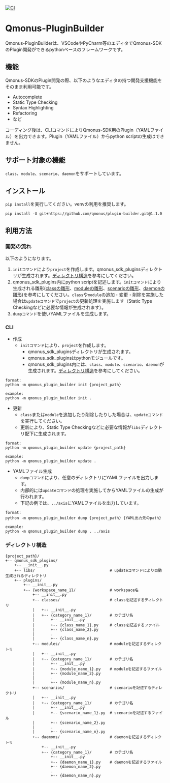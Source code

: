 [![CI](https://github.com/qmonus/plugin-builder/actions/workflows/ci.yml/badge.svg)](https://github.com/qmonus/plugin-builder/actions/workflows/ci.yml)

# Qmonus-PluginBuilder
Qmonus-PluginBuilderは、VSCodeやPyCharm等のエディタでQmonus-SDKのPlugin開発ができるpythonベースのフレームワークです。

## 機能
Qmonus-SDKのPlugin開発の際、以下のようなエディタの持つ開発支援機能をそのまま利用可能です。
- Autocomplete
- Static Type Checking
- Syntax Highlighting
- Refactoring
- など

コーディング後は、CLIコマンドによりQmonus-SDK用のPlugin（YAMLファイル）を出力できます。Plugin（YAMLファイル）からpython scriptの生成はできません。

## サポート対象の機能
`class`、`module`、`scenario`、`daemon`をサポートしています。

## インストール
`pip install`を実行してください。venvの利用を推奨します。
```
pip install -U git+https://github.com/qmonus/plugin-builder.git@1.1.0
```

## 利用方法
### 開発の流れ
以下のようになります。

1. `initコマンド`により`project`を作成します。qmonus_sdk_pluginsディレクトリが生成されます。[ディレクトリ構造](#ディレクトリ構造)を参考にしてください。
2. qmonus_sdk_plugins内にpython scriptを記述します。`initコマンド`により生成される雛形([classの雛形](src/qmonus_plugin_builder/init_files/qmonus_sdk_plugins/plugins/default/classes/default/User.py)、[moduleの雛形](src/qmonus_plugin_builder/init_files/qmonus_sdk_plugins/plugins/default/modules/default/constants.py)、[scenarioの雛形](src/qmonus_plugin_builder/init_files/qmonus_sdk_plugins/plugins/default/scenarios/default/CreateUser.py)、[daemonの雛形](src/qmonus_plugin_builder/init_files/qmonus_sdk_plugins/plugins/default/daemons/default/Log.py))を参考にしてください。`class`や`module`の追加・変更・削除を実施した場合は`updateコマンド`で`project`の更新処理を実施します（Static Type Checkingなどに必要な情報が生成されます）。
3. `dumpコマンド`を使いYAMLファイルを生成します。

### CLI
- 作成
  - `initコマンド`により、`project`を作成します。
    - qmonus_sdk_pluginsディレクトリが生成されます。
    - qmonus_sdk_pluginsはpythonモジュールです。
    - qmonus_sdk_plugins内には、`class`、`module`、`scenario`、`daemon`が生成されます。[ディレクトリ構造](#ディレクトリ構造)を参考にしてください。

```
format:
python -m qmonus_plugin_builder init {project_path}

example:
python -m qmonus_plugin_builder init .
```

- 更新
  - `class`または`module`を追加したり削除したりした場合は、`updateコマンド`を実行してください。
  - 更新により、Static Type Checkingなどに必要な情報が`libs`ディレクトリ配下に生成されます。

```
format:
python -m qmonus_plugin_builder update {project_path}

example:
python -m qmonus_plugin_builder update .
```

- YAMLファイル生成
  - `dumpコマンド`により、任意のディレクトリにYAMLファイルを出力します。
  - 内部的には`updateコマンド`の処理を実施してからYAMLファイルの生成が行われます。
  - 下記の例では、`../axis`にYAMLファイルを出力しています。

```
format:
python -m qmonus_plugin_builder dump {project_path} {YAML出力先のpath}

example:
python -m qmonus_plugin_builder dump . ../axis
```

### ディレクトリ構造
```
{project_path}/
+-- qmonus_sdk_plugins/
    +-- __init__.py
    +-- libs/                                 # updateコマンドにより自動生成されるディレクトリ
    +-- plugins/
        +-- __init__.py
        +-- {workspace_name_1}/               # workspace名
            +-- __init__.py
            +-- classes/                      # classを記述するディレクトリ
            |   +-- __init__.py
            |   +-- {category_name_1}/        # カテゴリ名
            |       +-- __init__.py
            |       +-- {class_name_1}.py     # classを記述するファイル
            |       +-- {class_name_2}.py
            |       .
            |       +-- {class_name_n}.py
            +-- modules/                      # moduleを記述するディレクトリ
            |   +-- __init__.py
            |   +-- {category_name_1}/        # カテゴリ名
            |       +-- __init__.py
            |       +-- {module_name_1}.py    # moduleを記述するファイル
            |       +-- {module_name_2}.py
            |       .
            |       +-- {module_name_n}.py
            +-- scenarios/                    # scenarioを記述するディレクトリ
            |   +-- __init__.py
            |   +-- {category_name_1}/        # カテゴリ名
            |       +-- __init__.py
            |       +-- {scenario_name_1}.py  # scenarioを記述するファイル
            |       +-- {scenario_name_2}.py
            |       .
            |       +-- {scenario_name_n}.py
            +-- daemons/                      # daemonを記述するディレクトリ
                +-- __init__.py
                +-- {category_name_1}/        # カテゴリ名
                    +-- __init__.py
                    +-- {daemon_name_1}.py    # daemonを記述するファイル
                    +-- {daemon_name_2}.py
                    .
                    +-- {daemon_name_n}.py
```
